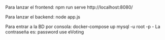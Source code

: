 Para lanzar el frontend:
    npm run serve
    http://localhost:8080/

Para lanzar el backend:
    node app.js

Para entrar a la BD por consola:
    docker-compose up
    mysql -u root -p
    - La contraseña es: password
    use eVoting